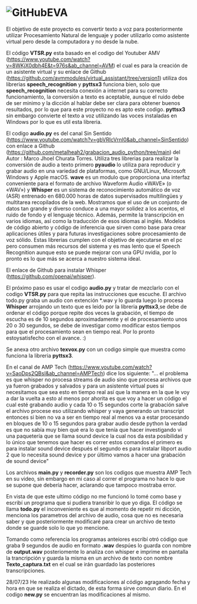 # ![GitHubEVA](https://github.com/Shikory/Eva/assets/42322745/574282f3-d2a1-4e4d-9676-6e4e7c1d020a)

El objetivo de este proyecto es convertir texto a voz para posteriormente utilizar Procesamiento Natural de lenguaje y poder utilizarlo como asistente virtual pero desde la computadora y no desde la nube.

El código **VTSR.py** esta basado en el codigo del Youtuber AMV (https://www.youtube.com/watch?v=8WKjX0dbh4E&t=976s&ab_channel=AVM) el cual es para la creación de un asistente virtual y su enlace de Github (https://github.com/avmmodules/virtual_assistant/tree/version1) utiliza dos librerias **speech_recognition** y **pyttsx3** funciona bien, solo que **speech_recognition** necesita conexión a internet para su correcto funcionamiento, la conversión a texto es aceptable, aunque el ruido debe de ser minimo y la dicción al hablar debe ser clara para obtener buenos resultados, por lo que para este proyecto no es apto este codigo. **pyttsx3** sin embargo convierte el texto a voz utilizando las voces instaladas en Windows por lo que es util esta libreria.

El codigo **audio.py** es del canal Sin Sentido (https://www.youtube.com/watch?v=gbVRIcVrnI0&ab_channel=SinSentido) con enlace a Github (https://github.com/metalheah2/grabacion_audio_python/tree/main) del Autor : Marco Jhoel Churata Torres. Utiliza tres librerias para realizar la conversión de audio a texto primero **pyaudio** lo utiliza para reproducir y grabar audio en una variedad de plataformas, como GNU/Linux, Microsoft Windows y Apple macOS. **wave** es un modulo que proporciona una interfaz conveniente para el formato de archivo Waveform Audio «WAVE» (o «WAV») y **Whisper** es un sistema de reconocimiento automático de voz (ASR) entrenado en 680.000 horas de datos supervisados ​​multilingües y multitarea recopilados de la web. Mostramos que el uso de un conjunto de datos tan grande y diverso conduce a una mayor solidez a los acentos, el ruido de fondo y el lenguaje técnico. Además, permite la transcripción en varios idiomas, así como la traducción de esos idiomas al inglés. Modelos de código abierto y código de inferencia que sirven como base para crear aplicaciones útiles y para futuras investigaciones sobre procesamiento de voz sólido. Estas librerias cumplen con el objetivo de ejecutarse en el pc pero consumen más recursos del sistema y es mas lento que el Speech Recognition aunque esto se puede mejorar con una GPU nvidia, por lo pronto es lo que más se acerca a nuestro sistema ideal. 

El enlace de Github para instalar Whisper (https://github.com/openai/whisper).

El próximo paso es usar el codigo **audio.py** y tratar de mezclarlo con el codigo **VTSR.py** para que repita las instrucciones que escuche.
El archivo todo.py graba un audio con extención *.wav y lo guarda luego lo procesa **Whisper** arrojando un texto que es leido por la libreria **pyttsx3**,se debe de ordenar el código porque repite dos veces la grabación, el tiempo de escucha es de 10 segundos aproximadamente y el de procesamiento unos 20 o 30 segundos, se debe de investigar como modificar estos tiempos para que el procesamiento sean en tiempo real. Por lo pronto estoysatisfecho con el avance. :)

Se anexa otro archivo **texvox.py** con un codigo simple que muestra como funciona la libreria **pyttsx3**.

En el canal de AMP Tech (https://www.youtube.com/watch?v=SaoDps2QBsI&ab_channel=AMPTech) dice los siguiente: "... el problema es que whisper no procesa streams de audio sino que procesa archivos que ya fueron grabados y salvados y para un asistente virtual pues si necesitamos que sea esto en tiempo real así que la manera en la que le voy a dar la vuelta a esto al menos por ahorita es que voy a hacer un código el cual esté grabando audio y cada 10 o 15 segundos corte la grabación salve el archivo procese eso utilizando whisper y vaya generando un transcript entonces si bien no va a ser en tiempo real al menos va a estar procesando en bloques de 10 o 15 segundos para grabar audio desde python la verdad es que no sabía muy bien qué era lo que tenía que hacer investigando vi una paquetería que se llama sound device la cual nos da esta posibilidad y lo único que tenemos que hacer es correr estos comandos el primero es para instalar sound device después el segundo es para instalar libport audio 2 que lo necesita sound device y por último vamos a hacer una grabación de sound device"

Los archivos **main.py** y **recorder.py** son los codigos que muestra AMP Tech en su video, sin embargo en mi caso al correr el programa no hace lo que se supone que debería hacer, aclarando que tampoco mostraba error.

En vista de que este ultimo código no me funcionó lo tomé como base y escribí un programa que si pudiera transribir lo que yo diga. El código se llama **todo.py** el inconveniente es que al momento de repetir mi dicción, menciona los parametros del archivo de audio, cosa que no es necesaria saber y que posteriormente modificaré para crear un archivo de texto donde se guarde solo lo que yo mencione.

Tomando como referencia los programas anteiores escribí otró código que graba 9 segundos de audio en formato **.wav** despúes lo guarda con nombre de **output.wav** posteriomente lo analiza con whisper e imprime en pantalla la trancripción y guarda la misma en un archivo de texto con nombre **Texto_captura.txt** en el cual se irán guardado las posteriores transcripciones.

28/07/23
He realizado algunas modificaciones al código agragando fecha y hora en que se realiza el dictado, de esta forma sirve comoun diario. En el codigo **new.py** se encuentran las modificaciones al mismo.

